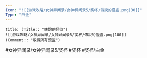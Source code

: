 ```yaml
---
Icon: "![[游戏攻略/女神异闻录/女神异闻录5/奖杯/傳說的怪盜.png|30]]"
Type: "白金"
---
```

```ad-common-platinum-trophy
title: (Title:: "傳說的怪盜")
![[游戏攻略/女神异闻录/女神异闻录5/奖杯/傳說的怪盜.png|100]]
(Comment:: "取得所有獎盃")
```

#女神异闻录/女神异闻录5/奖杯 #奖杯 #奖杯/白金
